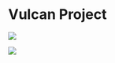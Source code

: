 Vulcan Project
==============

[![](http://img.youtube.com/vi/rrSCinkFUtA/0.jpg)](https://www.youtube.com/watch?v=QAEkuVgt6Aw "Into Darkness")

[![](http://img.youtube.com/vi/-WXVyjwuIok/0.jpg)](https://www.youtube.com/watch?v=xlsFwBhiY-M "The Enigma")
